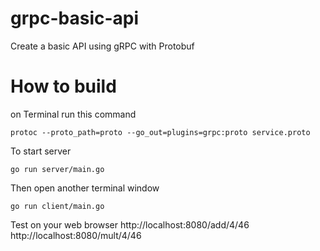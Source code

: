 # grpc-basic-api
Create a basic API using gRPC with Protobuf

# How to build
on Terminal run this command 
```
protoc --proto_path=proto --go_out=plugins=grpc:proto service.proto
```

To start server
```
go run server/main.go
```


Then open another terminal window
```
go run client/main.go
``` 

Test on your web browser
http://localhost:8080/add/4/46
http://localhost:8080/mult/4/46
